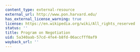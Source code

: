 ```yaml
---
content_type: external-resource
external_url: http://www.pon.harvard.edu/
has_external_license_warning: true
license: https://en.wikipedia.org/wiki/All_rights_reserved
status: ''
title: Program on Negotiation
uid: 5a340aab-57cd-4fe4-b8fd-06accfff0af9
wayback_url: ''
---
```

